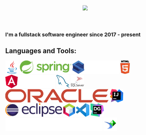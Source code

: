 
<h1 align="center">
  <a href="https://git.io/typing-svg">
    <img src="https://readme-typing-svg.herokuapp.com?color=%231402F7&lines=Hi+I'm+Kunanan+%F0%9F%91%8B+;Welcome+to+my+profile">
  </a>
</h1>
<br>
 <h3> I'm a fullstack software engineer since 2017 - present <h3>
  
<h2> Languages and Tools: </h2>

<code><a href="https://www.java.com/en/"><img alt="java" title="java" src="img/java.svg" height="42"></a></code>
<code><a href="https://spring.io/projects/spring-boot"><img alt="spring-boot" title="spring-boot" src="img/spring.svg" height="42"></a></code>
<code><a href="https://struts.apache.org/"><img alt="struts" title="struts" src="img/struts.svg" height="42"></a></code>
<code><a><img alt="html5" title="html5" src="img/html5.svg" height="42"></a></code>
<code><a href="https://angular.io/"><img alt="angular" title="angular" src="img/angular.png" height="42"></a></code>
<code><a href="https://www.mysql.com/"><img alt="mysql" title="mysql" src="img/mysql.svg" height="42"></a></code>
<code><a href="https://www.microsoft.com/en-us/sql-server/sql-server-downloads"><img alt="sqlserver" title="sqlserver" src="img/sqlserver.svg" height="42"></a></code>
<code><a href="https://www.oracle.com/index.html"><img alt="oracle" title="oracle" src="img/oracle.png" height="42"></a></code>
<code><a href="https://www.jetbrains.com/idea/"><img alt="idea" title="idea" src="img/idea.png" height="42"></a></code>
<code><a href="https://www.eclipse.org/"><img alt="eclipse" title="eclipse" src="img/eclipse.png" height="42"></a></code>
<code><a href="https://netbeans.apache.org/"><img alt="netbean" title="netbean" src="img/netbean.png" height="42"></a></code>
<code><a href="https://code.visualstudio.com/"><img alt="vscode" title="vscode" src="img/vscode.png" height="42"></a></code>
<code><a href="https://www.jetbrains.com/datagrip/"><img alt="datagrip" title="datagrip" src="img/datagrip.png" height="42"></a></code>
<code><a href="https://community.jaspersoft.com/"><img alt="jasper" title="jasper" src="img/jasper.png" height="42"></a></code>
<code><a href="https://www.crystalreports.com/"><img alt="crystal" title="crystal" src="img/crystal.png" height="42"></a></code>








